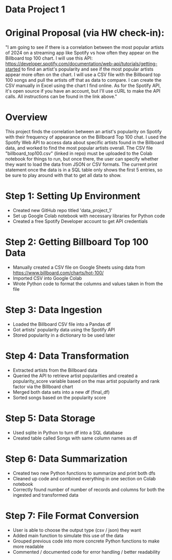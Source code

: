 # Data Project 1

# Original Proposal (via HW check-in):
"I am going to see if there is a correlation between the most popular artists of 2024 on a streaming app like Spotify vs how often they appear on the Billboard top 100 chart. I will use this API: https://developer.spotify.com/documentation/web-api/tutorials/getting-started to find an artist's popularity and see if the most popular artists appear more often on the chart. I will use a CSV file with the Billboard top 100 songs and pull the artists off that as data to compare. I can create the CSV manually in Excel using the chart I find online. As for the Spotify API, it's open source if you have an account, but I'll use cURL to make the API calls. All instructions can be found in the link above."

# Overview
This project finds the correlation between an artist's popularity on Spotify with their frequency of appearance on the Billboard Top 100 chat. I used the Spotify Web API to access data about specific artists found in the Billboard data, and worked to find the most popular artists overall. The CSV file "billboard_top100.csv" (linked in repo) must be uploaded to the Colab notebook for things to run, but once there, the user can specify whether they want to load the data from JSON or CSV formats. The current print statement once the data is in a SQL table only shows the first 5 entries, so be sure to play around with that to get all data to show.

# Step 1: Setting Up Environment
- Created new GitHub repo titled 'data_project_1'
- Set up Google Colab notebook with necessary libraries for Python code
- Created a free Spotify Developer account to get API credentials

# Step 2: Getting Billboard Top 100 Data
- Manually created a CSV file on Google Sheets using data from https://www.billboard.com/charts/hot-100/
- Imported CSV into Google Colab
- Wrote Python code to format the columns and values taken in from the file

# Step 3: Data Ingestion
- Loaded the Billboard CSV file into a Pandas df
- Got artists' popularity data using the Spotify API
- Stored popularity in a dictionary to be used later

# Step 4: Data Transformation
- Extracted artists from the Billboard data
- Queried the API to retrieve artist popularities and created a popularity_score variable based on the max artist popularity and rank factor via the Billboard chart
- Merged both data sets into a new df (final_df)
- Sorted songs based on the popularity score

# Step 5: Data Storage
- Used sqlite in Python to turn df into a SQL database
- Created table called Songs with same column names as df

# Step 6: Data Summarization
- Created two new Python functions to summarize and print both dfs
- Cleaned up code and combined everything in one section on Colab notebook
- Correctly found number of number of records and columns for both the ingested and transformed data

# Step 7: File Format Conversion
- User is able to choose the output type (csv / json) they want
- Added main function to simulate this use of the data
- Grouped previous code into more concrete Python functions to make more readable
- Commented / documented code for error handling / better readability
